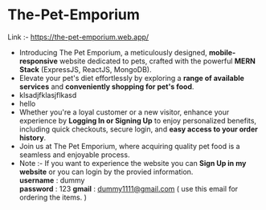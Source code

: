 # The-Pet-Emporium 
Link :- https://the-pet-emporium.web.app/

* Introducing The Pet Emporium, a meticulously designed, **mobile-responsive** website dedicated to pets, crafted with the powerful **MERN Stack**  (ExpressJS, ReactJS, MongoDB).  
* Elevate your pet's diet effortlessly by exploring a **range of available services** and **conveniently shopping for pet's food**.
* klsadjfklasjflkasd
* hello  
* Whether you're a loyal customer or a new visitor, enhance your experience by **Logging In or Signing Up** to enjoy personalized benefits, including quick checkouts, secure login, and **easy access to your order history**.
* Join us at The Pet Emporium, where acquiring quality pet food is a seamless and enjoyable process.
* Note :- If you want to experience the website you can **Sign Up in my website** or you can login by the provied information.\
  **username** : dummy\
  **password** : 123
  **gmail**    : dummy1111@gmail.com ( use this email for ordering the items. )
  
  
  
  
